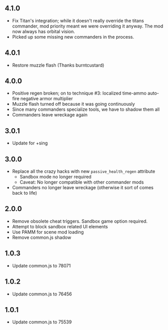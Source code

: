 ## 4.1.0

- Fix Titan's integration; while it doesn't really override the titans commander, mod priority meant we were overriding it anyway. The mod now always has orbital vision.
- Picked up some missing new commanders in the process.

## 4.0.1

- Restore muzzle flash (Thanks burntcustard)

## 4.0.0

- Positive regen broken; on to technique #3: localized time-ammo auto-fire negative armor multiplier
- Muzzle flash turned off because it was going continuously
- Since many commanders specialize tools, we have to shadow them all
- Commanders leave wreckage again

## 3.0.1

- Update for +sing

## 3.0.0

- Replace all the crazy hacks with new `passive_health_regen` attribute
  - Sandbox mode no longer required
  - Caveat: No longer compatible with other commander mods
- Commanders no longer leave wreckage (otherwise it sort of comes back to life)

## 2.0.0

- Remove obsolete cheat triggers.  Sandbox game option required.
- Attempt to block sandbox related UI elements
- Use PAMM for scene mod loading
- Remove common.js shadow

## 1.0.3

- Update common.js to 78071

## 1.0.2

- Update common.js to 76456

## 1.0.1

- Update common.js to 75539
